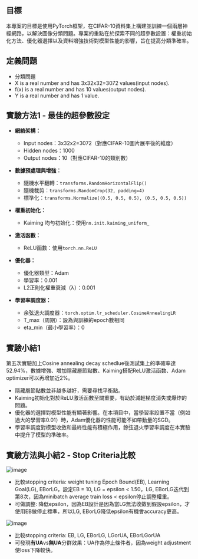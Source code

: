 ## 目標
本專案的目標是使用PyTorch框架，在CIFAR-10資料集上構建並訓練一個兩層神經網路，以解決圖像分類問題。專案的重點在於探索不同的超參數設置：權重初始化方法、優化器選擇以及資料增強技術對模型性能的影響，旨在提高分類準確率。
## 定義問題
  - 分類問題
  - X is a real number and has 3x32x32=3072 values(input nodes).
  - f(x) is a real number and has 10 values(output nodes).
  - Y is a real number and has 1 value.
## 實驗方法1 - 最佳的超參數設定
- **網絡架構：**
  - Input nodes：3x32x2=3072（對應CIFAR-10圖片展平後的維度）
  - Hidden nodes：1000
  - Output nodes：10（對應CIFAR-10的類別數）

- **數據預處理與增強：**
  - 隨機水平翻轉：`transforms.RandomHorizontalFlip()`
  - 隨機裁剪：`transforms.RandomCrop(32, padding=4)`
  - 標準化：`transforms.Normalize((0.5, 0.5, 0.5), (0.5, 0.5, 0.5))`

- **權重初始化：**
  - Kaiming 均勻初始化：使用`nn.init.kaiming_uniform_`

- **激活函數：**
  - ReLU函數：使用`torch.nn.ReLU`

- **優化器：**
  - 優化器類型：Adam
  - 學習率：0.001
  - L2正則化權重衰減（λ）：0.001

- **學習率調度器：**
  - 余弦退火調度器：`torch.optim.lr_scheduler.CosineAnnealingLR`
  - T_max（周期）：設為與訓練的epoch數相同
  - eta_min（最小學習率）：0


## 實驗小結1
第五次實驗加上Cosine annealing decay schedlue後測試集上的準確率達52.94%，數據增強、增加隱藏層節點數、Kaiming搭配ReLU激活函数、Adam optimizer可以再增加近2%。
- 隱藏層節點數並非越多越好，需要尋找平衡點。
- Kaiming初始化對於ReLU激活函數至關重要，有助於減輕梯度消失或爆炸的問題。
- 優化器的選擇對模型性能有顯著影響。在本項目中，當學習率設置不當（例如過大的學習率0.01）時，Adam優化器的性能可能不如帶動量的SGD。
- 學習率調度對模型收斂和最終性能有積極作用，餘弦退火學習率調度在本實驗中提升了模型的準確率。

## 實驗方法與小結2 - Stop Criteria比較
![image](https://github.com/AngelaHsu02/Algorithm-2-Layer-Neural-Network/assets/128824007/f8e23e6a-355d-4a20-8142-5371c1d53f6f)
- 比較stopping criteria: weight tuning Epoch Bound(EB), Learning Goal(LG), EBorLG，設定EB = 10, LG = epsilon < 1.50，LG, EBorLG迭代到第8次，因為minibatch average train loss < epsilon停止調整權重。
- 可做調整: 降低epsilon，因為EB設計是因為當LG無法收斂到假設epsilon，才使用EB做停止標準，所以LG, EBorLG降低epsilon有機會accuracy更高。

![image](https://github.com/AngelaHsu02/Algorithm-2-Layer-Neural-Network/assets/128824007/93956222-56c3-43ac-9386-d0064e5af30a)
- 比較stopping criteria: EB, LG, EBorLG, LGorUA, EBorLGorUA
- 可發現**有UA**vs**無UA**分群效果：UA作為停止條件者，因為weight adjustment使loss下降較快。



